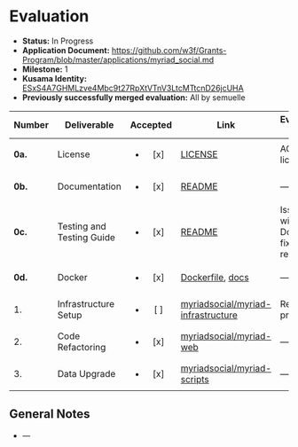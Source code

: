# Evaluation

- **Status:** In Progress
- **Application Document:** https://github.com/w3f/Grants-Program/blob/master/applications/myriad_social.md
- **Milestone:** 1
- **Kusama Identity:** [ESxS4A7GHMLzve4Mbc9t27RpXtVTnV3LtcMTtcnD26jcUHA](https://polkascan.io/pre/kusama/account/ESxS4A7GHMLzve4Mbc9t27RpXtVTnV3LtcMTtcnD26jcUHA)
- **Previously successfully merged evaluation:** All by semuelle

| Number | Deliverable | Accepted | Link | Evaluation Notes |
| ------ | ----------- | :------: | ---- |----------------- |
| **0a.** | License | <ul><li>[x] </li></ul> | [LICENSE](https://github.com/myriadsocial/myriad-node-parachain/blob/7619f605f165b9c53dd14f1ddbcdd86b7b5e07cb/LICENSE) | AGPL-3.0 license |
| **0b.** | Documentation | <ul><li>[x] </li></ul> | [README](https://github.com/myriadsocial/myriad-node-parachain/blob/7619f605f165b9c53dd14f1ddbcdd86b7b5e07cb/README.md) | — |
| **0c.** | Testing and Testing Guide | <ul><li>[x] </li></ul> | [README](https://github.com/myriadsocial/myriad-node-parachain/tree/737473bf60f5f8aa3b85e61480736a97853c9646#guide-to-testing-the-project-using-docker) | Issues with Dockerfile fixed on request. |
| **0d.** | Docker | <ul><li>[x] </li></ul> | [Dockerfile](https://github.com/myriadsocial/myriad-node-parachain/blob/7619f605f165b9c53dd14f1ddbcdd86b7b5e07cb/Dockerfile), [docs](https://github.com/myriadsocial/myriad-node-parachain/tree/7619f605f165b9c53dd14f1ddbcdd86b7b5e07cb#run-in-docker) | — |
| 1. | Infrastructure Setup | <ul><li>[ ] </li></ul> | [myriadsocial/myriad-infrastructure](https://github.com/myriadsocial/myriad-infrastructure) | Repo private |
| 2. | Code Refactoring | <ul><li>[x] </li></ul> | [myriadsocial/myriad-web](https://github.com/myriadsocial/myriad-web/tree/2839990e04111e459deb65241c207c2c50c09331) | — |
| 3. | Data Upgrade | <ul><li>[x] </li></ul> | [myriadsocial/myriad-scripts](https://github.com/myriadsocial/myriad-scripts/tree/5098878d6ba5c1e997fadfe81bc5780fa389ce95) | — |


## General Notes

- —
